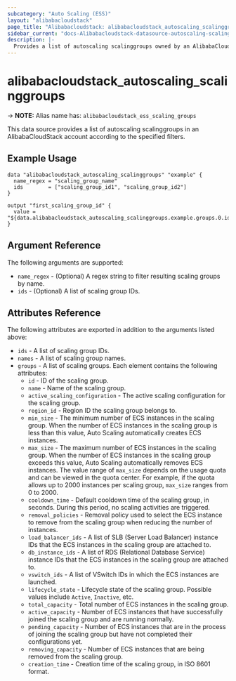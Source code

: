 ```yaml
---
subcategory: "Auto Scaling (ESS)"
layout: "alibabacloudstack"
page_title: "Alibabacloudstack: alibabacloudstack_autoscaling_scalinggroups"
sidebar_current: "docs-Alibabacloudstack-datasource-autoscaling-scalinggroups"
description: |- 
  Provides a list of autoscaling scalinggroups owned by an AlibabaCloudStack account.
---
```


# alibabacloudstack_autoscaling_scalinggroups
-> **NOTE:** Alias name has: `alibabacloudstack_ess_scaling_groups`

This data source provides a list of autoscaling scalinggroups in an AlibabaCloudStack account according to the specified filters.

## Example Usage

```hcl
data "alibabacloudstack_autoscaling_scalinggroups" "example" {
  name_regex = "scaling_group_name"
  ids        = ["scaling_group_id1", "scaling_group_id2"]
}

output "first_scaling_group_id" {
  value = "${data.alibabacloudstack_autoscaling_scalinggroups.example.groups.0.id}"
}
```

## Argument Reference

The following arguments are supported:

* `name_regex` - (Optional) A regex string to filter resulting scaling groups by name.
* `ids` - (Optional) A list of scaling group IDs.

## Attributes Reference

The following attributes are exported in addition to the arguments listed above:

* `ids` - A list of scaling group IDs.
* `names` - A list of scaling group names.
* `groups` - A list of scaling groups. Each element contains the following attributes:
  * `id` - ID of the scaling group.
  * `name` - Name of the scaling group.
  * `active_scaling_configuration` - The active scaling configuration for the scaling group.
  * `region_id` - Region ID the scaling group belongs to.
  * `min_size` - The minimum number of ECS instances in the scaling group. When the number of ECS instances in the scaling group is less than this value, Auto Scaling automatically creates ECS instances.
  * `max_size` - The maximum number of ECS instances in the scaling group. When the number of ECS instances in the scaling group exceeds this value, Auto Scaling automatically removes ECS instances. The value range of `max_size` depends on the usage quota and can be viewed in the quota center. For example, if the quota allows up to 2000 instances per scaling group, `max_size` ranges from 0 to 2000.
  * `cooldown_time` - Default cooldown time of the scaling group, in seconds. During this period, no scaling activities are triggered.
  * `removal_policies` - Removal policy used to select the ECS instance to remove from the scaling group when reducing the number of instances.
  * `load_balancer_ids` - A list of SLB (Server Load Balancer) instance IDs that the ECS instances in the scaling group are attached to.
  * `db_instance_ids` - A list of RDS (Relational Database Service) instance IDs that the ECS instances in the scaling group are attached to.
  * `vswitch_ids` - A list of VSwitch IDs in which the ECS instances are launched.
  * `lifecycle_state` - Lifecycle state of the scaling group. Possible values include `Active`, `Inactive`, etc.
  * `total_capacity` - Total number of ECS instances in the scaling group.
  * `active_capacity` - Number of ECS instances that have successfully joined the scaling group and are running normally.
  * `pending_capacity` - Number of ECS instances that are in the process of joining the scaling group but have not completed their configurations yet.
  * `removing_capacity` - Number of ECS instances that are being removed from the scaling group.
  * `creation_time` - Creation time of the scaling group, in ISO 8601 format.